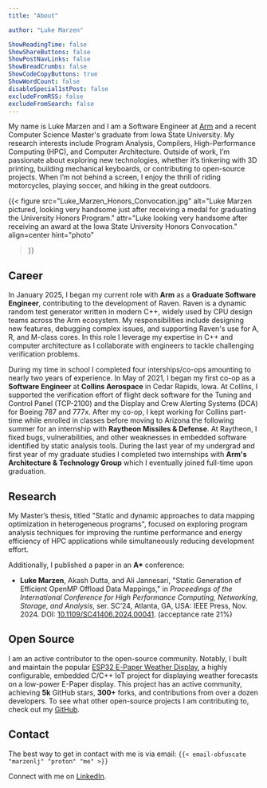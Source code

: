 ```yaml
---
title: "About"

author: "Luke Marzen"

ShowReadingTime: false
ShowShareButtons: false
ShowPostNavLinks: false
ShowBreadCrumbs: false
ShowCodeCopyButtons: true
ShowWordCount: false
disableSpecial1stPost: false
excludeFromRSS: false
excludeFromSearch: false
---
```


My name is Luke Marzen and I am a Software Engineer at [Arm](https://www.arm.com/) and a recent Computer Science Master's graduate from Iowa State University.
My research interests include Program Analysis, Compilers, High-Performance Computing (HPC), and Computer Architecture.
Outside of work, I’m passionate about exploring new technologies, whether it’s tinkering with 3D printing, building mechanical keyboards, or contributing to open-source projects.
When I’m not behind a screen, I enjoy the thrill of riding motorcycles, playing soccer, and hiking in the great outdoors.

{{< figure
  src="Luke_Marzen_Honors_Convocation.jpg"
  alt="Luke Marzen pictured, looking very handsome just after receiving a medal for graduating the University Honors Program."
  attr="Luke looking very handsome after receiving an award at the Iowa State University Honors Convocation."
  align=center
  hint="photo"
>}}


## Career

In January 2025, I began my current role with __Arm__ as a __Graduate Software Engineer__, contributing to the development of Raven.
Raven is a dynamic random test generator written in modern C++, widely used by CPU design teams across the Arm ecosystem.
My responsibilities include designing new features, debugging complex issues, and supporting Raven's use for A, R, and M-class cores.
In this role I leverage my expertise in C++ and computer architecture as I collaborate with engineers to tackle challenging verification problems.

<!-- once I have been working for a while, uncomment this... -->
<!-- I’ve had the opportunity to debug intricate issues, engage in technical discussions, and support users through training. -->

During my time in school I completed four interships/co-ops amounting to nearly two years of experience.
In May of 2021, I began my first co-op as a __Software Engineer__ at __Collins Aerospace__ in Cedar Rapids, Iowa.
At Collins, I supported the verification effort of flight deck software for the Tuning and Control Panel (TCP-2100) and the Display and Crew Alerting Systems (DCA) for Boeing 787 and 777x.
After my co-op, I kept working for Collins part-time while enrolled in classes before moving to Arizona the following summer for an internship with __Raytheon Missiles & Defense__.
At Raytheon, I fixed bugs, vulnerabilities, and other weaknesses in embedded software identified by static analysis tools.
During the last year of my undergrad and first year of my graduate studies I completed two internships with __Arm's Architecture & Technology Group__ which I eventually joined full-time upon graduation.


## Research

My Master’s thesis, titled "Static and dynamic approaches to data mapping optimization in heterogeneous programs", focused on exploring program analysis techniques for improving the runtime performance and energy efficiency of HPC applications while simultaneously reducing development effort. 

Additionally, I published a paper in an __A*__ conference:
<!-- Additionally, I published two papers in __A*__ conferences: -->

- __Luke Marzen__, Akash Dutta, and Ali Jannesari, "Static Generation of Efficient OpenMP Offload Data Mappings," in _Proceedings of the International Conference for High Performance Computing, Networking, Storage, and Analysis_, ser. SC’24, Atlanta, GA, USA: IEEE Press, Nov. 2024. DOI: [10.1109/SC41406.2024.00041](https://doi.org/10.1109/SC41406.2024.00041). (acceptance rate 21%)


## Open Source

I am an active contributor to the open-source community.
Notably, I built and maintain the popular [ESP32 E-Paper Weather Display](https://github.com/lmarzen/esp32-weather-epd), a highly configurable, embedded C/C++ IoT project for displaying weather forecasts on a low-power E-Paper display.
This project has an active community, achieving __5k__ GitHub stars, __300+__ forks, and contributions from over a dozen developers.
To see what other open-source projects I am contributing to, check out my [GitHub](https://github.com/lmarzen).


## Contact

The best way to get in contact with me is via email: `{{< email-obfuscate "marzenlj" "proton" "me" >}}`

Connect with me on [LinkedIn](https://www.linkedin.com/in/lukemarzen/).

